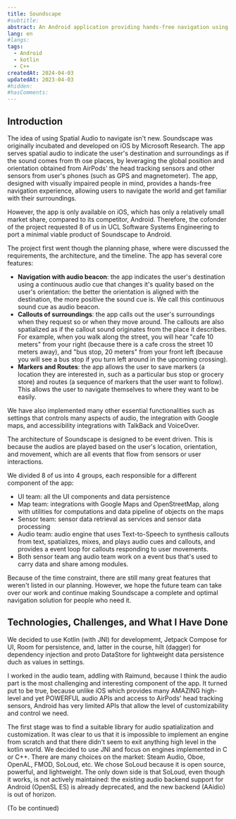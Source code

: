 ```yaml
---
title: Soundscape
#subtitle: 
abstract: An Android application providing hands-free navigation using spatial audio,  empowering visually impaired people to navigate the world at ease. This project is brought to you by 8 UCL Software Systems Engineering students.
lang: en
#langs: 
tags: 
  - Android
  - kotlin
  - C++
createdAt: 2024-04-03
updatedAt: 2023-04-03
#hidden: 
#hasComments:
---
```


## Introduction

The idea of using Spatial Audio to navigate isn't new. Soundscape was originally incubated and developed on iOS by Microsoft Research. The app serves spatial audio to indicate the user's destination and surroundings as if the sound comes from th ose places, by leveraging the global position and orientation obtained from AirPods' the head tracking sensors and other sensors from user's phones (such as GPS and magnetometer). The app, designed with visually impaired people in mind, provides a hands-free navigation experience, allowing users to navigate the world and get familiar with their surroundings.

However, the app is only available on iOS, which has only a relatively small market share, compared to its competitor, Android. Therefore, the cofonder of the project requested 8 of us in UCL Software Systems Engineering to port a minimal viable product of Soundscape to Android.

The project  first went though the planning phase, where were discussed the requirements,  the architecture,  and the timeline. The app has several  core features:

- **Navigation with audio beacon**: the app indicates the user's destination using a continuous audio cue that changes it's quality based on the user's orientation: the better the orientation is aligned with the destination, the more positive the sound cue is. We call this continuous sound cue as audio beacon.
- **Callouts of surroundings**: the app calls out the user's surroundings when they request so or when they move around. The callouts are also spatialized as if the callout sound originates from the place it describes. For example, when you walk along the street, you will hear "cafe 10 meters" from your right (because there is a cafe cross the street 10 meters away), and "bus stop, 20 meters" from your front left (because you will see a bus stop if you turn left  around in the upcoming crossing).
- **Markers and Routes**: the app allows the user to save markers (a location they are interested in, such as a particular bus stop or grocery store) and routes (a sequence of markers that the user want to follow). This allows the user to navigate themselves to where they want to be easily.

We have also implemented many other essential functionalities such as settings that controls many aspects of audio, the integration with Google maps, and accessibility integrations with TalkBack and VoiceOver.

The architecture of Soundscape is designed to be event driven. This is because the audios are played based on the user's location, orientation, and movement, which are all events that flow from sensors or user interactions.

We divided 8 of us into 4 groups, each responsible for a different component of the app:

- UI team: all the UI components and data persistence
- Map team: integrations with Google Maps and OpenStreetMap, along with utilities for computations and data pipeline of objects on the maps
- Sensor team: sensor data retrieval as services and sensor data processing
- Audio team: audio engine that uses Text-to-Speech to synthesis callouts from text, spatializes, mixes, and plays audio cues and callouts, and provides a event loop for callouts responding to user movements.
- Both sensor team ang audio team work on a event bus that's used to carry data and share among modules.

Because of the time constraint, there are still many great features that  weren't listed in our planning. However, we hope the future team can take over our work and continue making Soundscape a  complete and optimal navigation solution for people who need it.

## Technologies, Challenges, and What I Have Done

We decided to use Kotlin (with JNI) for developmemt, Jetpack Compose for UI, Room for persistence, and, latter in the course, hilt (dagger) for dependency injection and proto DataStore for lightweight data persistence duch as values in settings.

I worked in the audio team, addling with Raimund, because I think the audio part is the most challenging and interesting component of the app. It turned put to be true, because unlike iOS which provides many AMAZING high-level and yet POWERFUL audio APIs and access to AirPods' head tracking sensors, Android has very limited APIs that allow  the level of customizability and control we need.

The first stage was to find a suitable library for audio spatialization and customization. It was clear to us that it is impossible to implement an engine from scratch and that there didn't seem to exit anything high level in the kotlin world. We decided to use JNI and focus on engines implemented in C or C++. There are many choices on the market: Steam Audio, Oboe, OpenAL, FMOD, SoLoud, etc. We chose SoLoud because it is open source, powerful, and lightweight. The only down side is that SoLoud, even though it works, is not actively maintained: the existing audio backend support for Android (OpenSL ES) is already deprecated, and the new backend (AAidio) is out of horizon.

(To be continued)
